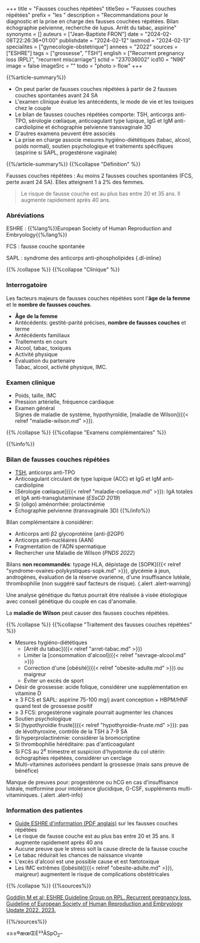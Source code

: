+++
title = "Fausses couches répétées"
titleSeo = "Fausses couches répétées"
prefix = "les "
description = "Recommandations pour le diagnostic et la prise en charge des fausses couchées répétées. Bilan échographie pelvienne, recherche de lupus. Arrêt du tabac, aspirine"
synonyms = []
auteurs = ["Jean-Baptiste FRON"]
date = "2024-02-08T22:26:36+01:00"
publishdate = "2024-02-12"
lastmod = "2024-02-13"
specialites = ["gynecologie-obstetrique"]
annees = "2022"
sources = ["ESHRE"]
tags = ["grossesse", "TSH"]
english = ["Recurrent pregnancy loss (RPL)", "recurrent miscarriage"]
sctid = "237036002"
icd10 = "N96"
image = false
imageSrc = ""
todo = "photo > flow"
+++

{{%article-summary%}}

- On peut parler de fausses couches répétées à partir de 2 fausses couches spontanées avant 24 SA
- L'examen clinique évalue les antécédents, le mode de vie et les toxiques chez le couple
- Le bilan de fausses couches répétées comporte: TSH, anticorps anti-TPO, sérologie cœliaque, anticoagulant type lupique, IgG et IgM anti-cardiolipine et échographie pelvienne transvaginale 3D
- D'autres examens peuvent être associés
- La prise en charge associe mesures hygiéno-diététiques (tabac, alcool, poids normal), soutien psychologique et traitements spécifiques (aspirine si SAPL, progestérone vaginale)

{{%/article-summary%}}
{{%collapse "Définition" %}}

Fausses couches répétées
: Au moins 2 fausses couches spontanées (FCS, perte avant 24 SA). Elles atteignent 1 à 2% des femmes.

> Le risque de fausse couche est au plus bas entre 20 et 35 ans. Il augmente rapidement après 40 ans.

### Abréviations

ESHRE
: {{%lang%}}European Society of Human Reproduction and Embryology{{%/lang%}}

FCS
: fausse couche spontanée

SAPL
: syndrome des anticorps anti-phospholipides
{.dl-inline}

{{% /collapse %}}
{{%collapse "Clinique" %}}

### Interrogatoire

Les facteurs majeurs de fausses couches répétées sont l'**âge de la femme** et le **nombre de fausses couches**.

- **Âge de la femme**
- Antécédents: gestité-parité précises, **nombre de fausses couches** et terme
- Antécédents familiaux
- Traitements en cours
- Alcool, tabac, toxiques
- Activité physique
- Évaluation du partenaire  
  Tabac, alcool, activité physique, IMC.

### Examen clinique

- Poids, taille, IMC
- Pression artérielle, fréquence cardiaque
- Examen général  
  Signes de maladie de système, hypothyroïdie, [maladie de Wilson]({{< relref "maladie-wilson.md" >}}).

{{% /collapse %}}
{{%collapse "Examens complémentaires" %}}

{{%info%}}

### Bilan de fausses couches répétées

- [TSH](/tags/tsh/), anticorps anti-TPO
- Anticoagulant circulant de type lupique (ACC) et IgG et IgM anti-cardiolipine
- [Sérologie cœliaque]({{< relref "maladie-coeliaque.md" >}}): IgA totales et IgA anti-transglutaminase (*ESsCD 2019*)
- Si (oligo) aménorrhée: prolactinémie
- Échographie pelvienne (transvaginale 3D)
{{%/info%}}

Bilan complémentaire à considérer:

- Anticorps anti β2 glycoprotéine (anti-β2GPI)
- Anticorps anti-nucléaires (AAN)
- Fragmentation de l'ADN spermatique
- Rechercher une Maladie de Wilson (*PNDS 2022*)

Bilans **non recommandés**: typage HLA, dépistage de [SOPK]({{< relref "syndrome-ovaires-polykystiques-sopk.md" >}}), glycémie à jeun, androgènes, évaluation de la réserve ovarienne, d'une insuffisance lutéale, thrombophilie (non suggéré sauf facteurs de risque).
{.alert .alert-warning}

Une analyse génétique du fœtus pourrait être réalisée à visée étiologique avec conseil génétique du couple en cas d'anomalie.

La **maladie de Wilson** peut causer des fausses couches répétées.

{{% /collapse %}}
{{%collapse "Traitement des fausses couches répétées" %}}

- Mesures hygiéno-diététiques
  - [Arrêt du tabac]({{< relref "arret-tabac.md" >}})
  - Limiter la [consommation d'alcool]({{< relref "sevrage-alcool.md" >}})
  - Correction d'une [obésité]({{< relref "obesite-adulte.md" >}}) ou maigreur
  - Éviter un excès de sport
- Désir de grossesse: acide folique, considérer une supplémentation en vitamine D
- ≥ 3 FCS et SAPL: aspirine 75-100 mg/j avant conception + HBPM/HNF quand test de grossesse positif
- ≥ 3 FCS: progestérone vaginale pourrait augmenter les chances
- Soutien psychologique
- Si [hypothyroïdie fruste]({{< relref "hypothyroidie-fruste.md" >}}): pas de lévothyroxine, contrôle de la TSH à 7-9 SA
- Si hyperprolactinémie: considérer la bromocriptine
- Si thrombophilie héréditaire: pas d'anticoagulant
- Si FCS au 2<sup>e</sup> trimestre et suspicion d'hypotonie du col utérin: échographies répétées, considérer un cerclage
- Multi-vitamines autorisées pendant la grossesse (mais sans preuve de bénéfice)

Manque de preuves pour: progestérone ou hCG en cas d'insuffisance lutéale, metformine pour intolérance glucidique, G-CSF, suppléments multi-vitaminiques.
{.alert .alert-info}

### Information des patientes

- [Guide ESHRE d'information (PDF anglais)](https://www.eshre.eu/-/media/sitecore-files/Guidelines/Recurrent-pregnancy-loss/2022/ESHRE-RPL-patient-Guideline_Update-2022_Final-Version-January-2023.pdf) sur les fausses couches répétées
- Le risque de fausse couche est au plus bas entre 20 et 35 ans. Il augmente rapidement après 40 ans
- Aucune preuve que le stress soit la cause directe de la fausse couche
- Le tabac réduirait les chances de naissance vivante
- L'excès d'alcool est une possible cause et est fœtotoxique
- Les IMC extrêmes ([obésité]({{< relref "obesite-adulte.md" >}}), maigreur) augmentent le risque de complications obstétricales

{{% /collapse %}}
{{%sources%}}

[Goddijn M et al; ESHRE Guideline Group on RPL. Recurrent pregnancy loss. Guideline of European Society of Human Reproduction and Embryology Update 2022. 2023.](https://www.eshre.eu/Guidelines-and-Legal/Guidelines/Recurrent-pregnancy-loss)

{{%/sources%}}

≤≥±®æœŒÈ²³ÂSpO<sub>2</sub>–
